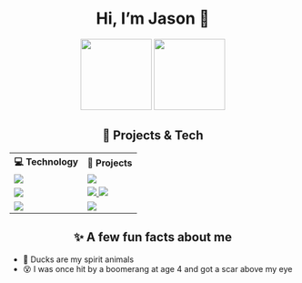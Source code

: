 <h1 align="center">Hi, I’m Jason 👋</h1>

<p align="center">
  <img height="125" src="https://github-readme-stats.vercel.app/api?username=jasonhaak&show_icons=true&count_private=true&theme=tokyonight&hide_border=true&hide=issues,contribs&bg_color=00000000" />
  <img height="125" src="https://github-readme-stats.vercel.app/api/top-langs/?username=jasonhaak&layout=compact&hide_border=true&theme=tokyonight&bg_color=00000000&langs_count=6&hide=jupyter%20notebook,tex,css" />
</p>

<h2 align="center">🚀 Projects & Tech</h2>

<div align="center">
  <table width="100%">
    <tr>
      <th align="left">💻 Technology</th>
      <th align="left">🚀 Projects</th>
    </tr>
    <tr>
      <td align="left">
        <a href="https://workers.cloudflare.com/">
          <img src="https://img.shields.io/badge/Cloudflare%20Workers-F38020?logo=cloudflare&logoColor=white">
        </a>
      </td>
      <td align="left">
        <a href="https://github.com/jasonhaak/cloudflare-redirect-worker">
          <img src="https://img.shields.io/badge/cloudflare--redirect--worker-000000?logo=github&logoColor=white&labelColor=000000">
        </a>
      </td>
    </tr>
    <tr>
      <td align="left">
        <a href="https://apps.ankiweb.net/">
          <img src="https://img.shields.io/badge/Flashcards-0A96E6?logo=bookstack&logoColor=white">
        </a>
      </td>
      <td align="left">
        <a href="https://github.com/jasonhaak/is-uni-muenster-flashcards">
          <img src="https://img.shields.io/badge/is--uni--muenster--flashcards-000000?logo=github&logoColor=white&labelColor=000000">
        </a>
        <a href="https://github.com/jasonhaak/wi-uni-muenster-flashcards">
          <img src="https://img.shields.io/badge/wi--uni--muenster--flashcards-000000?logo=github&logoColor=white&labelColor=000000">
        </a>
      </td>
    </tr>
    <tr>
      <td align="left">
        <a href="https://www.php.net/">
          <img src="https://img.shields.io/badge/PHP-777BB4?logo=php&logoColor=white">
        </a>
      </td>
      <td align="left">
        <a href="https://github.com/jasonhaak/runtime-analysis-php">
          <img src="https://img.shields.io/badge/runtime--analysis--php-000000?logo=github&logoColor=white&labelColor=000000">
        </a>
      </td>
    </tr>
  </table>
</div>


<h2 align="center">✨ A few fun facts about me</h2>

<ul>
  <li>🦆 Ducks are my spirit animals</li>
  <li>😵 I was once hit by a boomerang at age 4 and got a scar above my eye</li>
</ul>
